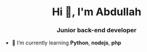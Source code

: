 
<h1 align="center">Hi 👋, I'm Abdullah</h1>
<h3 align="center">Junior back-end developer</h3>


- 🌱 I’m currently learning **Python**, **nodejs**, **php**
